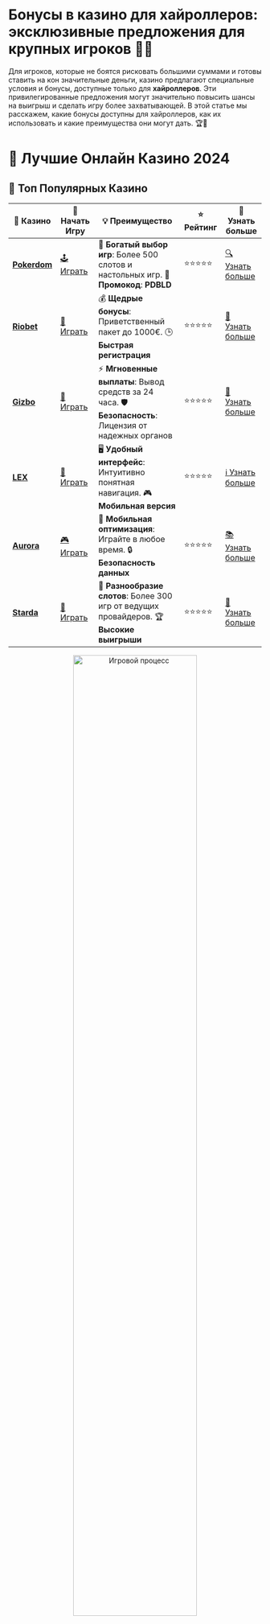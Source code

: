 # **Бонусы в казино для хайроллеров: эксклюзивные предложения для крупных игроков 🎁💸**

Для игроков, которые не боятся рисковать большими суммами и готовы ставить на кон значительные деньги, казино предлагают специальные условия и бонусы, доступные только для **хайроллеров**. Эти привилегированные предложения могут значительно повысить шансы на выигрыш и сделать игру более захватывающей. В этой статье мы расскажем, какие бонусы доступны для хайроллеров, как их использовать и какие преимущества они могут дать. 🏆🎰

# 🎰 Лучшие Онлайн Казино 2024

## 🌟 Топ Популярных Казино

| 🎲 **Казино** | 🔗 **Начать Игру** | 💡 **Преимущество** | ⭐ **Рейтинг** | 🔗 **Узнать больше** |
|--------------|---------------------|---------------------|----------------|----------------------|
| [**Pokerdom**](https://brandplay.link/4k77v2yx) | [🕹️ Играть](https://brandplay.link/4k77v2yx) | 🎉 **Богатый выбор игр**: Более 500 слотов и настольных игр. 🎁 **Промокод**: **PDBLD** | ⭐⭐⭐⭐⭐ | [🔍 Узнать больше](https://brandplay.link/4k77v2yx) |
| [**Riobet**](https://brandplay.link/7xBLTPyj) | [🎰 Играть](https://brandplay.link/7xBLTPyj) | 💰 **Щедрые бонусы**: Приветственный пакет до 1000€. 🕒 **Быстрая регистрация** | ⭐⭐⭐⭐⭐ | [📖 Узнать больше](https://brandplay.link/7xBLTPyj) |
| [**Gizbo**](https://brandplay.link/bprXw4YV) | [🎲 Играть](https://brandplay.link/bprXw4YV) | ⚡ **Мгновенные выплаты**: Вывод средств за 24 часа. 🛡️ **Безопасность**: Лицензия от надежных органов | ⭐⭐⭐⭐⭐ | [📝 Узнать больше](https://brandplay.link/bprXw4YV) |
| [**LEX**](https://brandplay.link/zW4hdDFV) | [🤑 Играть](https://brandplay.link/zW4hdDFV) | 🖥️ **Удобный интерфейс**: Интуитивно понятная навигация. 🎮 **Мобильная версия** | ⭐⭐⭐⭐⭐ | [ℹ️ Узнать больше](https://brandplay.link/zW4hdDFV) |
| [**Aurora**](https://10trafic-stat2.com/click/668546556bcc6313411604bd/6766/13032/subaccount) | [🎮 Играть](https://10trafic-stat2.com/click/668546556bcc6313411604bd/6766/13032/subaccount) | 📱 **Мобильная оптимизация**: Играйте в любое время. 🔒 **Безопасность данных** | ⭐⭐⭐⭐⭐ | [📚 Узнать больше](https://10trafic-stat2.com/click/668546556bcc6313411604bd/6766/13032/subaccount) |
| [**Starda**](https://brandplay.link/fB7xwRFL) | [🎯 Играть](https://brandplay.link/fB7xwRFL) | 🎰 **Разнообразие слотов**: Более 300 игр от ведущих провайдеров. 🏆 **Высокие выигрыши** | ⭐⭐⭐⭐⭐ | [🔎 Узнать больше](https://brandplay.link/fB7xwRFL) |

<div align="center">
    <img src="https://i.pinimg.com/originals/87/9e/b9/879eb9354dd0699582408b68f2e253b2.gif" alt="Игровой процесс" width="70%">
</div>

## 💎 Лучшие Бонусы и Акции

| 🎲 **Казино** | 🔗 **Начать Игру** | 💡 **Преимущество** | ⭐ **Рейтинг** | 🔗 **Узнать больше** |
|--------------|---------------------|---------------------|----------------|----------------------|
| [**Kometa**](https://brandplay.link/8ZymQJV8) | [🎰 Играть](https://brandplay.link/8ZymQJV8) | 🎁 **Эксклюзивные бонусы**: Регулярные акции и промо. 🔄 **Программы лояльности** | ⭐⭐⭐⭐☆ | [🔍 Узнать больше](https://brandplay.link/8ZymQJV8) |
| [**R7**](https://brandplay.link/bMd3Yjsw) | [🕹️ Играть](https://brandplay.link/bMd3Yjsw) | 🕒 **Круглосуточная поддержка**: Всегда на связи. 💸 **Высокие лимиты** | ⭐⭐⭐⭐☆ | [📖 Узнать больше](https://brandplay.link/bMd3Yjsw) |
| [**7K**](https://brandplay.link/BvQyFShp) | [🎲 Играть](https://brandplay.link/BvQyFShp) | 🌟 **Эксклюзивные бонусы**: Только для VIP игроков. 🎉 **Сезонные акции** | ⭐⭐⭐⭐☆ | [📝 Узнать больше](https://brandplay.link/BvQyFShp) |
| [**Kent**](https://brandplay.link/Fv2WP3js) | [🤑 Играть](https://brandplay.link/Fv2WP3js) | 📈 **Высокий RTP**: Более 98%. 💼 **Профессиональная поддержка** | ⭐⭐⭐⭐☆ | [ℹ️ Узнать больше](https://brandplay.link/Fv2WP3js) |
| [**1Xslots**](https://brandplay.link/hSB1khtr) | [🎮 Играть](https://brandplay.link/hSB1khtr) | 🎉 **Множество акций**: Еженедельные бонусы и турниры. 🛡️ **Безопасность** | ⭐⭐⭐⭐☆ | [📚 Узнать больше](https://brandplay.link/hSB1khtr) |
| [**Gama**](https://brandplay.link/j6NMKsDz) | [🎯 Играть](https://brandplay.link/j6NMKsDz) | 🔍 **Интуитивный интерфейс**: Легкость использования. 🏅 **Престижные турниры** | ⭐⭐⭐⭐☆ | [🔎 Узнать больше](https://brandplay.link/j6NMKsDz) |

<div align="center">
    <img src="https://i.pinimg.com/originals/87/9e/b9/879eb9354dd0699582408b68f2e253b2.gif" alt="Игровой процесс" width="70%">
</div>

## 🚀 Быстрые Выигрыши и Поддержка

| 🎲 **Казино** | 🔗 **Начать Игру** | 💡 **Преимущество** | ⭐ **Рейтинг** | 🔗 **Узнать больше** |
|--------------|---------------------|---------------------|----------------|----------------------|
| [**Onion**](https://brandplay.link/zBGRVpQ9) | [🎰 Играть](https://brandplay.link/zBGRVpQ9) | 🤑 **Низкие ставки**: Идеально для начинающих. 🔄 **Быстрые выводы** | ⭐⭐⭐⭐☆ | [🔍 Узнать больше](https://brandplay.link/zBGRVpQ9) |
| [**Чемпион**](https://temon-gter.cfd/go/lRq?p80412p304504pcc44t17455) | [🕹️ Играть](https://temon-gter.cfd/go/lRq?p80412p304504pcc44t17455) | 🏅 **Лояльная программа**: Награды за активность. 🎁 **Ежемесячные бонусы** | ⭐⭐⭐⭐☆ | [📖 Узнать больше](https://temon-gter.cfd/go/lRq?p80412p304504pcc44t17455) |
| [**Vavada**](https://vavadapartner.pro/?promo=ea5c9275-6854-4505-94fc-95ab18221945-linkb2) | [🎲 Играть](https://vavadapartner.pro/?promo=ea5c9275-6854-4505-94fc-95ab18221945-linkb2) | 🚀 **Быстрая регистрация**: Начните играть мгновенно. 🔐 **Безопасные транзакции** | ⭐⭐⭐⭐☆ | [📝 Узнать больше](https://vavadapartner.pro/?promo=ea5c9275-6854-4505-94fc-95ab18221945-linkb2) |
| [**Friends**](https://gofriends.kim/linkb2) | [🤑 Играть](https://gofriends.kim/linkb2) | 🤝 **Социальные игры**: Играйте с друзьями. 🌐 **Мультиплатформенность** | ⭐⭐⭐⭐☆ | [ℹ️ Узнать больше](https://gofriends.kim/linkb2) |
| [**1WIN**](https://brandplay.link/smXVpBbG) | [🎮 Играть](https://brandplay.link/smXVpBbG) | 🏆 **Спортивные ставки**: Широкий выбор видов спорта. 💵 **Высокие коэффициенты** | ⭐⭐⭐⭐☆ | [📚 Узнать больше](https://brandplay.link/smXVpBbG) |
| [**Drip**](https://drp-ircp01.com/c07e6a3db) | [🎯 Играть](https://drp-ircp01.com/c07e6a3db) | 🌐 **Инновационные игры**: Новейшие игровые технологии. 🛡️ **Высокая безопасность** | ⭐⭐⭐⭐☆ | [🔎 Узнать больше](https://drp-ircp01.com/c07e6a3db) |
| [**JoyCasino**](https://rpc30.call2me.pro/?/ru/registration?apkpop=0&partner=p24970p3291217pc98f) | [🎰 Играть](https://rpc30.call2me.pro/?/ru/registration?apkpop=0&partner=p24970p3291217pc98f) | 🎁 **Приятные бонусы**: Ежедневные акции и подарки. 🕹️ **Разнообразие игр** | ⭐⭐⭐⭐☆ | [🔍 Узнать больше](https://rpc30.call2me.pro/?/ru/registration?apkpop=0&partner=p24970p3291217pc98f) |

<div align="center">
    <img src="https://i.pinimg.com/originals/87/9e/b9/879eb9354dd0699582408b68f2e253b2.gif" alt="Игровой процесс" width="70%">
</div>
---

✨ **Выбирайте лучшее казино для себя и наслаждайтесь игрой! Удачи!** ✨
![Картинка казино](https://i.pinimg.com/originals/a9/29/6e/a9296ea1cf6a7c20a985e593451f0323.png)

## Что такое **бонусы для хайроллеров**? 🎯

**Бонусы для хайроллеров** — это эксклюзивные предложения, доступные игрокам, которые делают большие ставки и тратят значительные суммы в казино. Эти бонусы могут варьироваться от денежных вознаграждений до уникальных привилегий, таких как персональные менеджеры, повышенные лимиты ставок и индивидуальные акции. Бонусы для хайроллеров часто предоставляются на лучших условиях, чтобы поощрить крупных игроков и удержать их в казино.

### Виды бонусов для хайроллеров

1. **Бонусы за депозит для хайроллеров** 💰  
   Один из самых популярных бонусов для крупных игроков — это бонусы на депозит. Эти бонусы обычно имеют более высокие ставки по сравнению с обычными предложениями и могут достигать значительных сумм в зависимости от депозита игрока.

2. **Эксклюзивные фриспины** 🎰  
   Для хайроллеров казино часто предлагают не только денежные бонусы, но и **фриспины** на популярные слоты. Эти фриспины могут быть ограничены по времени или предоставляться на эксклюзивные игровые автоматы, которые недоступны обычным игрокам.

3. **Персонализированные бонусы** 🎁  
   В некоторых казино для хайроллеров предлагаются индивидуальные бонусы, которые рассчитываются на основе активности игрока. Например, если игрок делает регулярные депозиты и ставит большие суммы, ему могут предложить персонализированные бонусы, такие как дополнительные средства на счет или эксклюзивные подарки.

4. **Кэшбэк для хайроллеров** 💸  
   Некоторые казино предлагают кэшбэк на проигранные средства для крупных игроков. Этот бонус может быть в виде процента от проигранной суммы, который возвращается на счет игрока, позволяя уменьшить потери и продолжить игру.

5. **Бонусы на участие в турнирах** 🏆  
   Крупные игроки часто получают бонусы для участия в эксклюзивных турнирах, где призовые фонды могут достигать миллионов. Эти турниры могут включать дополнительные бонусы за достижения в игре или высокие позиции в турнире.

6. **Привилегии для VIP-игроков** 🌟  
   В казино для хайроллеров разработаны специальные VIP-статусы, которые открывают доступ к эксклюзивным бонусам и привилегиям. Это могут быть повышенные лимиты ставок, персональные менеджеры, приглашения на закрытые мероприятия и другие привилегированные условия.

## Как получить **бонусы для хайроллеров**? 🏅

Чтобы получить доступ к **бонусам для хайроллеров**, игроку необходимо соответствовать определенным требованиям и демонстрировать активность на платформе. Вот несколько шагов, которые помогут вам получить эксклюзивные бонусы.

### 1. **Выберите подходящее казино** 🏆  
   Первым шагом является выбор казино, которое предлагает бонусы для хайроллеров. Убедитесь, что платформа имеет высокие лимиты ставок и предоставляет эксклюзивные предложения для крупных игроков.

### 2. **Регистрируйтесь и делайте крупные депозиты** 💳  
   После регистрации в казино важно сразу начать делать крупные депозиты, поскольку бонусы часто зависят от суммы ваших вложений. Большие депозиты увеличивают шансы на получение эксклюзивных предложений.

### 3. **Участвуйте в VIP-программах** 🎟️  
   Многие казино предлагают специальные программы лояльности для хайроллеров. Участие в таких программах помогает зарабатывать дополнительные бонусы и получать доступ к уникальным привилегиям.

### 4. **Обращайтесь к персональным менеджерам** 👨‍💼  
   Если вы являетесь хайроллером, вам может быть назначен персональный менеджер, который предложит эксклюзивные бонусы и поможет с выбором лучших предложений.

### 5. **Следите за индивидуальными предложениями** 📈  
   В казино для хайроллеров часто отправляются персонализированные предложения по почте или через менеджера. Следите за этими предложениями, чтобы не пропустить уникальные бонусы.

## Преимущества **бонусов для хайроллеров** 🎉

1. **Увеличенные бонусы на депозит** 💵  
   В отличие от стандартных бонусов, бонусы для хайроллеров могут быть значительно выше, что позволяет увеличивать банкролл и повышать шансы на крупные выигрыши.

2. **Эксклюзивные фриспины** 🎰  
   Фриспины, которые предлагают для хайроллеров, часто бывают эксклюзивными и могут быть использованы только на самых популярных или новых игровых автоматах.

3. **Индивидуальные предложения и VIP-привилегии** 🏅  
   Персонализированные бонусы и привилегии для VIP-игроков позволяют получить доступ к эксклюзивным акциям, которые недоступны для обычных пользователей. Это делает игру более выгодной и увлекательной.

4. **Кэшбэк и скидки** 💸  
   Кэшбэк на проигранные средства помогает минимизировать убытки и продолжить играть, а специальные скидки на ставки могут добавить дополнительные возможности для выигрыша.

## Советы по использованию **бонусов для хайроллеров** 🧠

1. **Используйте бонусы для увеличения вашего банкролла** 📈  
   Все бонусы, включая фриспины и кэшбэк, следует использовать для увеличения банкролла и увеличения числа ставок. Это позволяет вам продлить игру и повысить шансы на выигрыш.

2. **Проверяйте условия бонусов** 🔍  
   Прежде чем принять бонус, убедитесь, что вы знакомы с его условиями, такими как требования по ставкам и ограничения на вывод средств. Это поможет избежать недоразумений.

3. **Регулярно участвуйте в акциях** 🎁  
   Участие в различных акциях и турнирах дает шанс на получение дополнительных бонусов и призов. Это помогает не только выигрывать, но и делать игру более интересной.

4. **Следите за персональными предложениями** 📧  
   Многие казино для хайроллеров отправляют персонализированные бонусы на email или через личный кабинет. Обратите внимание на эти предложения, чтобы не упустить выгодные акции.

## Заключение: **Бонусы для хайроллеров** — это шанс получить больше за игру на высокие ставки! 💸🎉

**Бонусы для хайроллеров** — это невероятные возможности для крупных игроков, которые хотят играть на высокие ставки и получить значительные выигрыши. Высокие бонусы на депозит, эксклюзивные фриспины, персонализированные предложения и VIP-привилегии делают игру в таких казино еще более увлекательной и выгодной.

Если вы хотите получить максимум от игры и сделать ставки на большие суммы, не упустите шанс воспользоваться **бонусами для хайроллеров**. Эти привилегированные предложения помогут вам увеличить шансы на успех и насладиться игровым процессом на высшем уровне! 🏆💰

